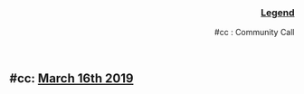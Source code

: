 <h3 align = "right"><b><u>Legend</u></b></h3>
 <p align="right">
  #cc : Community Call
</p>
 <br>

## #cc: [March 16th 2019](16-03-2019.md)
